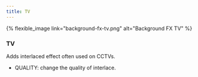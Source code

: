 ```yaml
---
title: TV
---
```


{% flexible_image link="background-fx-tv.png" alt="Background FX TV" %}

### TV
Adds interlaced effect often used on CCTVs.

* QUALITY: change the quality of interlace.
